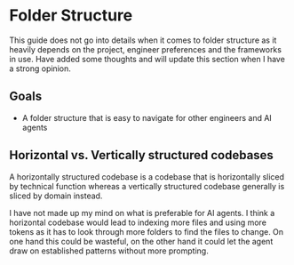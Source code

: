 # Folder Structure

This guide does not go into details when it comes to folder structure as it
heavily depends on the project, engineer preferences and the frameworks in
use. Have added some thoughts and will update this section when I have a
strong opinion.

## Goals

- A folder structure that is easy to navigate for other engineers and AI agents

## Horizontal vs. Vertically structured codebases

A horizontally structured codebase is a codebase that is horizontally sliced
by technical function whereas a vertically structured codebase generally is
sliced by domain instead.

I have not made up my mind on what is preferable for AI agents. I think a
horizontal codebase would lead to indexing more files and using more tokens
as it has to look through more folders to find the files to change. On one
hand this could be wasteful, on the other hand it could let the agent draw on
established patterns without more prompting.
